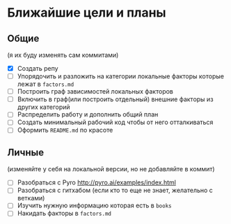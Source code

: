 # Ближайшие цели и планы

## Общие

(я их буду изменять сам коммитами)

* [x] Создать репу
* [ ] Упорядочить и разложить на категории локальные факторы которые лежат в ```factors.md```
* [ ] Построить граф зависимостей локальных факторов
* [ ] Включить в граф(или построить отдельный) внешние факторы из других категорий
* [ ] Распределить работу и дополнить общий план
* [ ] Создать минимальный рабочий код чтобы от него отталкиваться
* [ ] Оформить ```README.md``` по красоте

## Личные

(изменяйте у себя на локальной версии, но не добавляйте в коммит)

* [ ] Разобраться с Pyro <http://pyro.ai/examples/index.html>
* [ ] Разобраться с гитхабом (если кто то еще не знает, желательно с ветками)
* [ ] Изучить нужную информацию которая есть в ```books```
* [ ] Накидать факторы в ```factors.md```

